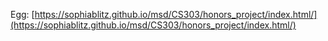 Egg: [https://sophiablitz.github.io/msd/CS303/honors_project/index.html/](https://sophiablitz.github.io/msd/CS303/honors_project/index.html/) 